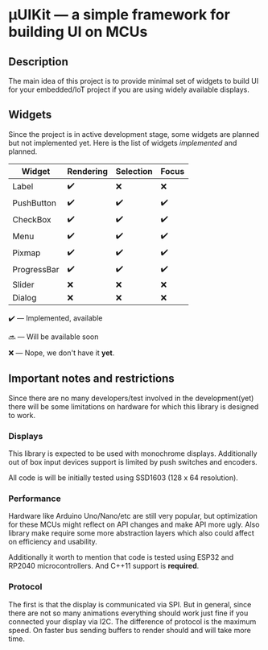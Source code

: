 # µUIKit — a simple framework for building UI on MCUs

## Description

The main idea of this project is to provide minimal set of widgets to build UI for your embedded/IoT project if you are using widely available displays.


## Widgets

Since the project is in active development stage, some widgets are planned but not implemented yet. Here is the list of widgets *implemented* and planned.

| Widget      | Rendering          | Selection          | Focus              |
|-------------|--------------------|--------------------|--------------------|
| Label       | :heavy_check_mark: | :x:                | :x:                |
| PushButton  | :heavy_check_mark: | :heavy_check_mark: | :heavy_check_mark: |
| CheckBox    | :heavy_check_mark: | :heavy_check_mark: | :heavy_check_mark: |
| Menu        | :heavy_check_mark: | :heavy_check_mark: | :heavy_check_mark: |
| Pixmap      | :heavy_check_mark: | :heavy_check_mark: | :heavy_check_mark: |
| ProgressBar | :heavy_check_mark: | :heavy_check_mark: | :heavy_check_mark: |
| Slider      | :x:                | :x:                | :x:                |
| Dialog      | :x:                | :x:                | :x:                |

:heavy_check_mark: — Implemented, available

:soon: — Will be available soon

:x: — Nope, we don't have it **yet**.


## Important notes and restrictions

Since there are no many developers/test involved in the development(yet) there will be some limitations on hardware for which this library is designed to work.

### Displays

This library is expected to be used with monochrome displays. Additionally out of box input devices support is limited by push switches and encoders.

All code is will be initially tested using SSD1603 (128 x 64 resolution).

### Performance

Hardware like Arduino Uno/Nano/etc are still very popular, but optimization for these MCUs might reflect on API changes and make API more ugly. Also library make require some more abstraction layers which also could affect on efficiency and usability.

Additionally it worth to mention that code is tested using ESP32 and RP2040 microcontrollers. And C++11 support is **required**.

### Protocol

The first is that the display is communicated via SPI.  But in general, since there are not so many animations everything should work just fine if you connected your display via I2C.  The difference of protocol is the maximum speed.  On faster bus sending buffers to render should and will take more time.